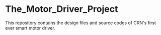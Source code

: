 # The_Motor_Driver_Project
This repository contains the design files and source codes of CRN's first ever smart motor driver.
